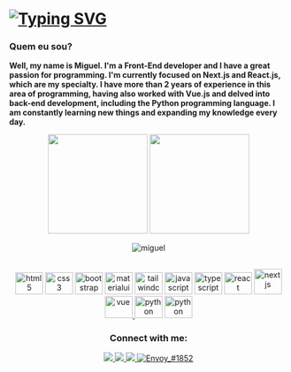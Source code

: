 # [![Typing SVG](https://readme-typing-svg.herokuapp.com/?color=3a86ff&size=35&center=true&vCenter=true&width=1000&lines=What'sup,+your+Welcome+to+my+github+;Dev+Front-End)](https://git.io/typing-svg)

### Quem eu sou?



<p>
  <strong>
    Well, my name is Miguel. I'm a Front-End developer and I have a great passion for programming. I'm currently focused on Next.js and React.js, which are my specialty. I have more than 2 years of experience in this area of ​​programming, having also worked with Vue.js and delved into back-end development, including the Python programming language. I am constantly learning new things and expanding my knowledge every day.
  </strong>
</p>

<div style="display: inline_block" align="center">
  <img height="180em" src="https://github-readme-stats.vercel.app/api?username=Miguel-ectil&show_icons=true&theme=tokyonight"/>
  <img left='2px' height="180em" src="https://github-readme-stats.vercel.app/api/top-langs/?username=Miguel-ectil&layout=compact&theme=tokyonight"/>
  <p><img align="center" src="https://github-readme-streak-stats.herokuapp.com/?user=Miguel-ectil&theme=radical" alt="miguel" /></p>
</div>

##

<div align="center">
  <img 
    alt="html5" 
    width="50"
    height='40'
    src="https://icongr.am/devicon/html5-original.svg?size=128&color=2e4de5" />
  <img 
    alt="css3" 
    width="50"
    height='40'
    src="https://icongr.am/devicon/css3-original.svg?size=128&color=2e4de5" />
  <img 
    alt="bootstrap" 
    width="50"
    height='40'
    src="https://icongr.am/devicon/bootstrap-plain.svg?size=128&color=6938f0" />
  <img
    alt="materialui" 
    width="50"
    height='40' 
    src="https://cdn.jsdelivr.net/gh/devicons/devicon/icons/materialui/materialui-original.svg" 
  />
  <img
    alt="tailwindcss" 
    width="50"
    height='40'
    src="https://cdn.jsdelivr.net/gh/devicons/devicon/icons/tailwindcss/tailwindcss-plain.svg" 
  />
  <img 
    alt="javascript" 
    width="50"
    height="40"
    src="https://icongr.am/devicon/javascript-original.svg?size=128&color=2e4de5" /> 
  <img 
    alt="typescript" 
    width="50"
    height='40'
    src="https://icongr.am/devicon/typescript-plain.svg?size=128&color=2e4de5" />
  <img 
    alt="react" 
    width="50"
    height='40'
    src="https://icongr.am/devicon/react-original.svg?size=128&color=2e4de5" />
  <a href="https://nextjs.org/" target="_blank" rel="noreferrer"> 
    <img src="https://d2nir1j4sou8ez.cloudfront.net/wp-content/uploads/2021/12/nextjs-boilerplate-logo.png" alt="nextjs" width="50" height="46"/>
  </a>
  <a href="https://vuejs.org/">
    <img alt="vue" width="50" height='40' src="https://icongr.am/devicon/vuejs-original.svg?size=128&color=2e4de5" />
  </a>
  <img 
    alt="python" 
    width="50"
    height='40'
    src="https://icongr.am/devicon/python-original.svg?size=128&color=2e4de5" />
  <img 
    alt="python" 
    width="50"
    height='40'
    src="https://icongr.am/devicon/git-original.svg?size=126&color=e44d26" />
  <!-- <img 
    alt="visualstudio" 
    width="50"
    height='40'
    src="https://icongr.am/devicon/visualstudio-plain.svg?size=126&color=00adef" />
  <img 
    alt="ubuntu" 
    width="50"
    height='40'
    src="https://icongr.am/devicon/ubuntu-plain.svg?size=126&color=e44d26" /> -->

  ###
<h3>Connect with me:</h3>
  <a href="https://www.linkedin.com/in/miguel-ectil-a54063267/">
    <img src="https://img.shields.io/badge/LinkedIn-0077B5?style=for-the-badge&logo=linkedin&logoColor=white" />
  </a>
  <a href="mailto:ectilmiguelmiguelectil@gmail.com">
    <img src="https://img.shields.io/badge/Gmail-D14836?style=for-the-badge&logo=gmail&logoColor=white" />
  </a>
  <a href = "https://github.com/Miguel-ectil">
    <img src="https://img.shields.io/badge/GitHub-100000?style=for-the-badge&logo=github&logoColor=white" target="_blank" />
  </a>
  <a href="https://discordapp.com/users/850006673815765083/850006673815765085"> 
    <img src="https://img.shields.io/badge/Discord-7289DA?style=for-the-badge&logo=discord&logoColor=white" alt="Envoy_#1852" />
  </a>
</div>
